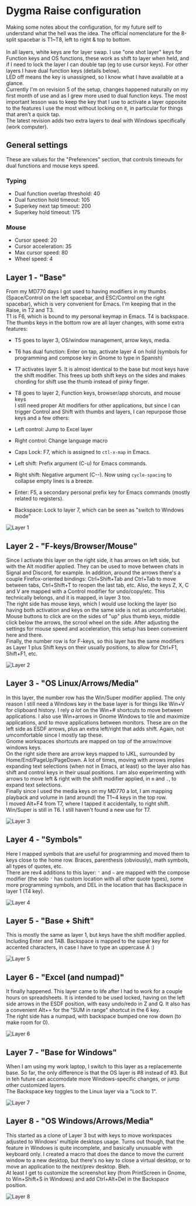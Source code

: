 # Dygma Raise configuration

Making some notes about the configuration, for my future self to understand what the hell was the idea. The official nomenclature for the 8-split spacebar is T1~T8, left to right & top to bottom.  
&nbsp;  
In all layers, white keys are for layer swap. I use "one shot layer" keys for Function keys and OS functions, these work as shift to layer when held, and if I need to lock the layer I can double tap (eg to use cursor keys). For other layers I have dual function keys (details below).  
LED off means the key is unassigned, so I know what I have available at a glance.  
Currently I'm on revision 5 of the setup, changes happened naturally on my first month of use and as I grew more used to dual function keys. The most important lesson was to keep the key that I use to activate a layer opposite to the features I use the most without locking on it, in particular for things that aren't a quick tap.  
The latest revision adds two extra layers to deal with Windows specifically (work computer).  

## General settings

These are values for the "Preferences" section, that controls timeouts for dual functions and mouse keys speed.

### Typing

  * Dual function overlap threshold: 40
  * Dual function hold timeout: 105
  * Superkey next tap timeout: 200
  * Superkey hold timeout: 175

### Mouse

  * Cursor speed: 20
  * Cursor acceleration: 35
  * Max cursor speed: 80
  * Wheel speed: 4

## Layer 1 - "Base"

From my MD770 days I got used to having modifiers in my thumbs (Space/Control on the left spacebar, and ESC/Control on the right spacebar), which is very convenient for Emacs. I'm keeping that in the Raise, in T2 and T3.  
T1 is F6, which is bound to my personal keymap in Emacs. T4 is backspace.
The thumbs keys in the bottom row are all layer changes, with some extra features:
  * T5 goes to layer 3, OS/window management, arrow keys, media.
  * T6 has dual function: Enter on tap, activate layer 4 on hold (symbols for programming and compose key in Gnome to type in Spanish)
  * T7 activates layer 5. It is almost identical to the base but most keys have the shift modifier. This frees up both shift keys on the sides and makes chording for shift use the thumb instead of pinky finger.
  * T8 goes to layer 2, Function keys, browser/app shorcuts, and mouse keys
&nbsp;  
I still need proper Alt modifiers for other applications, but since I can trigger Control and Shift with thumbs and layers, I can repurpose those keys and a few others:   

* Left control: Jump to Excel layer
* Right control: Change language macro
* Caps Lock: F7, which is assigned to `ctl-x-map` in Emacs.
* Left shift: Prefix argument (C-u) for Emacs commands.
* Right shift: Negative argument (C--). Now using `cycle-spacing` to collapse empty lines is a breeze. 
* Enter: F5, a secondary personal prefix key for Emacs commands (mostly related to registers).
* Backspace: Lock to layer 7, which can be seen as "switch to Windows mode"

![Layer 1](pictures/Layer-1-Base.png)

## Layer 2 - "F-keys/Browser/Mouse"

Since I activate this layer on the right side, it has arrows on left side, but with the Alt modifier applied. They can be used to move between chats in Signal and Discord, for example. In addition, around the arrows there's a couple Firefox-oriented bindings: Ctrl+Shift+Tab and Ctrl+Tab to move between tabs, Ctrl+Shift+T to reopen the last tab, etc. Also, the keys Z, X, C and V are mapped with a Control modifier for undo/copy/etc. This technically belongs, and it is mapped, in layer 3 too.  
The right side has mouse keys, which I would use locking the layer (so having both activation and keys on the same side is not as uncomfortable). Mouse buttons to click are on the sides of "up" plus thumb keys, middle click below the arrows, the scrool wheel on the side. After adjusting the settings for mouse speed and acceleration, this setup has been convenient here and there.  
Finally, the number row is for F-keys, so this layer has the same modifiers as Layer 1 plus Shift keys on their usually positions, to allow for Ctrl+F1, Shift+F1, etc.  

![Layer 2](pictures/Layer-2-FKeys-Browser-Mouse.png)

## Layer 3 - "OS Linux/Arrows/Media"

In this layer, the number row has the Win/Super modifier applied. The only reason I still need a Windows key in the base layer is for things like Win+V for clipboard history.
I rely _a lot_ on the Win+# shortcuts to move between applications. I also use Win+arrows in Gnome Windows to tile and maximize applications, and to move applications between monitors. These are on the left side as ESDF arrows, plus an extra left/right that adds shift. Again, not umcomfortable since I mostly tap these.  
Gnome workspaces shortcuts are mapped on top of the arrow/move windows keys.  
On the right side there are arrow keys mapped to IJKL, surrounded by Home/End/PageUp/PageDown. A lot of times, moving with arrows implies expanding text selections (when not in Emacs, at least) so the layer also has shift and control keys in their usual positions. I am also experimenting with arrows to move left & right with the shift modifier applied, in `m` and `.`, to expand text selections.  
Finally since I used the media keys on my MD770 a lot, I am mapping playback and volume in (and around) the T1~4 keys in the top row.  
I moved Alt+F4 from T7, where I tapped it accidentally, to right shift. Win/Super is still in T6. I still haven't found a new use for T7.

![Layer 3](pictures/Layer-3-OS-Linux-Arrows.png)

## Layer 4 - "Symbols"

Here I mapped symbols that are useful for programming and moved them to keys close to the home row. Braces, parenthesis (obviously), math symbols, all types of quotes, etc.   
There are rev4 additions to this layer: `'` and `~` are mapped with the compose modifier (the solo `'` has custom location with all other quote types), some more programming symbols, and DEL in the location that has Backspace in layer 1 (T4 key).  

![Layer 4](pictures/Layer-4-Symbols.png)

## Layer 5 - "Base + Shift"

This is mostly the same as layer 1, but keys have the shift modifier applied. Including Enter and TAB. Backspace is mapped to the super key for accented characters, in case I have to type an uppercase Á :)  

![Layer 5](pictures/Layer-5-Base-w-Shift.png)

## Layer 6 - "Excel (and numpad)"

It finally happened. This layer came to life after I had to work for a couple hours on spreadsheets. It is intended to be used locked, having on the left side arrows in the ESDF position, with easy undo/redo in Z and Q. It also has a convenient Alt+= for the "SUM in range" shortcut in the 6 key.  
The right side has a numpad, with backspace bumped one row down (to make room for 0).

![Layer 6](pictures/Layer-6-Excel.png)

## Layer 7 - "Base for Windows"

When I am using my work laptop, I switch to this layer as a replacemente base. So far, the only difference is that the OS layer is #8 instead of #3. But in teh future can accomodate more Windows-specific changes, or jump other customized layers.  
The Backspace key toggles to the Linux layer via a "Lock to 1".  

![Layer 7](pictures/Layer-7-Base-Windows.png)

## Layer 8 - "OS Windows/Arrows/Media"

This started as a clone of Layer 3 but with keys to move workspaces adjusted to Windows' multiple desktops usage. Turns out though, that the feature in Windows is quite incomplete, and basically unusuable with keyboard only. I created a macro that does the dance to move the current window to a new desktop, but there's no key to close a virtual desktop, or to move an application to the next/prev desktop. Bleh.  
At least I get to customize the screenshot key (from PrintScreen in Gnome, to Win+Shift+S in Windows) and add Ctrl+Alt+Del in the Backspace position.

![Layer 8](pictures/Layer-8-OS-Windows-Arrows.png)
